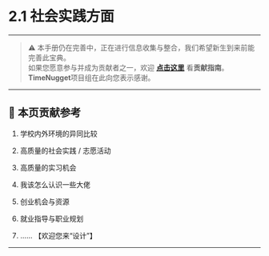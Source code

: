 # 2.1 社会实践方面

---

> ⚠️ 本手册仍在完善中，正在进行信息收集与整合，我们希望新生到来前能完善此宝典。  
> 如果您愿意参与并成为贡献者之一，欢迎 **[点击这里](/CONTRIBUTING.md)** 看**贡献指南**。  
> **TimeNugget**项目组在此向您表示感谢。  

---

## 📌 本页贡献参考

1. 学校内外环境的异同比较

2. 高质量的社会实践 / 志愿活动

3. 高质量的实习机会

4. 我该怎么认识一些大佬

5. 创业机会与资源

6. 就业指导与职业规划

7. ……  【欢迎您来“设计”】

---
